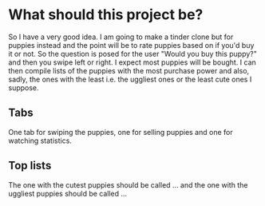 # What should this project be?

So I have a very good idea. I am going to make a tinder clone but for puppies instead and the point will be to rate puppies based on if you'd buy it or not. So the question is posed for the user "Would you buy this puppy?" and then you swipe left or right. I expect most puppies will be bought. I can then compile lists of the puppies with the most purchase power and also, sadly, the ones with the least i.e. the uggliest ones or the least cute ones I suppose.

## Tabs

One tab for swiping the puppies, one for selling puppies and one for watching statistics.

## Top lists

The one with the cutest puppies should be called ... and the one with the uggliest puppies should be called ...